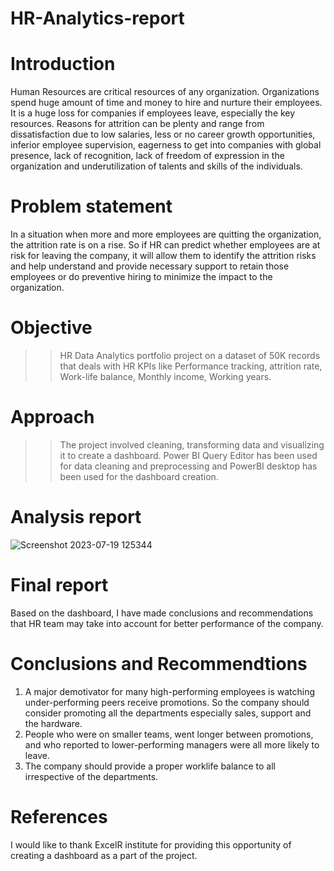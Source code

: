 # HR-Analytics-report
# Introduction
Human Resources are critical resources of any organization. Organizations spend huge amount of time and money to hire and nurture their employees. It is a huge loss for companies if employees leave, especially the key resources. Reasons for attrition can be plenty and range from dissatisfaction due to low salaries, less or no career growth opportunities, inferior employee supervision, eagerness to get into companies with global presence, lack of recognition, lack of freedom of expression in the organization and underutilization of talents and skills of the individuals. 
# Problem statement
In a situation when more and more employees are quitting the organization, the attrition rate is on a rise. So if HR can predict whether employees are at risk for leaving the company, it will allow them to identify the attrition risks and help understand and provide necessary support to retain those employees or do preventive hiring to minimize the impact to the organization.
# Objective
>>HR Data Analytics portfolio project on a dataset of 50K records that deals with HR KPIs like Performance tracking, attrition rate, Work-life balance, Monthly income, Working years.
# Approach
>>The project involved cleaning, transforming data and visualizing it to create a dashboard. 
>>Power BI Query Editor has been used for data cleaning and preprocessing and PowerBI desktop has been used for the dashboard creation.
# Analysis report
![Screenshot 2023-07-19 125344](https://github.com/Vijayselvasingh/HR-Analytics-report/assets/137477443/2a760072-09e4-4809-880f-bfaf7778245d)
# Final report
Based on the dashboard, I have made conclusions and recommendations that HR team may take into account for better performance of the company.
# Conclusions and Recommendtions
1. A major demotivator for many high-performing employees is watching under-performing peers receive promotions. So the company should consider promoting all the departments especially sales, support and the hardware.
2. People who were on smaller teams, went longer between promotions, and who reported to lower-performing managers were all more likely to leave.
3. The company should provide a proper worklife balance to all irrespective of the departments.
# References
I would like to thank ExcelR institute for providing this opportunity of creating a dashboard as a part of the project.
